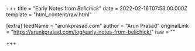 
+++
title = "Early Notes from <cite>Belichick</cite>"
date = 2022-02-16T07:53:00.000Z
template = "html_content/raw.html"

[extra]
feedName = "arunkprasad.com"
author = "Arun Prasad"
originalLink = "https://arunkprasad.com/log/early-notes-from-belichick/"
raw = ""

+++

